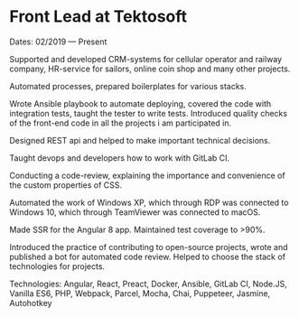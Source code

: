 # Front Lead at Tektosoft

Dates: 02/2019 — Present

Supported and developed CRM-systems for cellular operator and railway company, HR-service for sailors, online coin shop and many other projects.

Automated processes, prepared boilerplates for various stacks.

Wrote Ansible playbook to automate deploying, covered the code with integration tests, taught the tester to write tests. Introduced quality checks of the front-end code in all the projects i am participated in.

Designed REST api and helped to make important technical decisions.

Taught devops and developers how to work with GitLab CI.

Conducting a code-review, explaining the importance and convenience of the custom properties of CSS.

Automated the work of Windows XP, which through RDP was connected to Windows 10, which through TeamViewer was connected to macOS.

Made SSR for the Angular 8 app. Maintained test coverage to >90%.

Introduced the practice of contributing to open-source projects, wrote and published a bot for automated code review. Helped to choose the stack of technologies for projects.

Technologies: Angular, React, Preact, Docker, Ansible, GitLab CI, Node.JS, Vanilla ES6, PHP, Webpack, Parcel, Mocha, Chai, Puppeteer, Jasmine, Autohotkey
